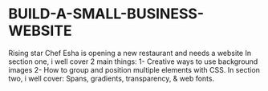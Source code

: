 # BUILD-A-SMALL-BUSINESS-WEBSITE

Rising star Chef Esha is opening a new restaurant and needs a website
In section one, i well cover 2 main things:
1- Creative ways to use background images
2- How to group and position multiple elements with CSS.
In section two, i well cover:
Spans, gradients, transparency, & web fonts.

